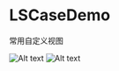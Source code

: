 # LSCaseDemo
常用自定义视图

![Alt text](https://github.com/liusen001/LSCaseDemo/blob/master/show1.png)
![Alt text](https://github.com/liusen001/LSCaseDemo/blob/master/show2.png)
